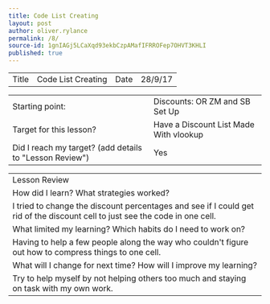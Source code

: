 ```yaml
---
title: Code List Creating
layout: post
author: oliver.rylance
permalink: /8/
source-id: 1gnIAGj5LCaXqd93ekbCzpAMafIFRROFep7OHVT3KHLI
published: true
---
```

<table>
  <tr>
    <td>Title</td>
    <td>Code List Creating</td>
    <td>Date</td>
    <td>28/9/17</td>
  </tr>
</table>


<table>
  <tr>
    <td>Starting point:</td>
    <td>Discounts: OR ZM and SB Set Up</td>
  </tr>
  <tr>
    <td>Target for this lesson?</td>
    <td>Have a Discount List Made With vlookup</td>
  </tr>
  <tr>
    <td>Did I reach my target? 
(add details to "Lesson Review")</td>
    <td>Yes</td>
  </tr>
</table>


<table>
  <tr>
    <td>Lesson Review</td>
  </tr>
  <tr>
    <td>How did I learn? What strategies worked?</td>
  </tr>
  <tr>
    <td>I tried to change the discount percentages and see if I could get rid of the discount cell to just see the code in one cell.</td>
  </tr>
  <tr>
    <td>What limited my learning? Which habits do I need to work on? </td>
  </tr>
  <tr>
    <td>Having to help a few people along the way who couldn't figure out how to compress things to one cell.</td>
  </tr>
  <tr>
    <td>What will I change for next time? How will I improve my learning?</td>
  </tr>
  <tr>
    <td>Try to help myself by not helping others too much and staying on task with my own work.</td>
  </tr>
</table>


